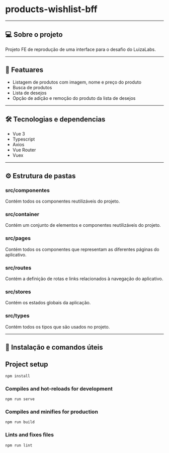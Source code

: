 <h1>
   products-wishlist-bff
</h1>

---

## 💻 Sobre o projeto

Projeto FE de reprodução de uma interface para o desafio do LuizaLabs.

---

## 📂 Featuares

* Listagem de produtos com imagem, nome e preço do produto 
* Busca de produtos
* Lista de desejos
* Opção de adição e remoção do produto da lista de desejos

---

## 🛠 Tecnologias e dependencias

* Vue 3
* Typescript
* Axios
* Vue Router
* Vuex

---

## ⚙️ Estrutura de pastas

### src/componentes 
Contém todos os componentes reutilizáveis do projeto.

### src/container 
Contém um conjunto de elementos e componentes reutilizáveis do projeto.

### src/pages 
Contém todos os componentes que representam as diferentes páginas do aplicativo.

### src/routes
Contém a definição de rotas e links relacionados à navegação do aplicativo.

### src/stores
Contém os estados globais da aplicação. 

### src/types
Contém todos os tipos que são usados no projeto.

---

## 🚀 Instalação e comandos úteis

## Project setup
```
npm install
```

### Compiles and hot-reloads for development
```
npm run serve
```

### Compiles and minifies for production
```
npm run build
```
### Lints and fixes files
```
npm run lint
```
